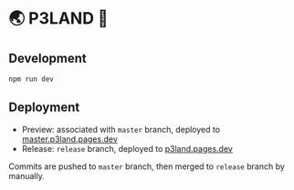 # 🌏 P3LAND 🎀

## Development

```bash
npm run dev
```

## Deployment

- Preview: associated with `master` branch, deployed to [master.p3land.pages.dev](https://master.p3land.pages.dev/)
- Release: `release` branch, deployed to [p3land.pages.dev](https://p3land.pages.dev/)

Commits are pushed to `master` branch, then merged to `release` branch by manually.
